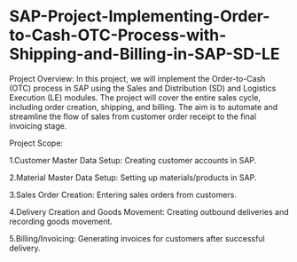# SAP-Project-Implementing-Order-to-Cash-OTC-Process-with-Shipping-and-Billing-in-SAP-SD-LE

Project Overview:
In this project, we will implement the Order-to-Cash (OTC) process in SAP using the Sales and Distribution (SD) and Logistics Execution (LE) modules. The project will cover the entire sales cycle, including order creation, shipping, and billing. The aim is to automate and streamline the flow of sales from customer order receipt to the final invoicing stage.

Project Scope:

1.Customer Master Data Setup: Creating customer accounts in SAP.

2.Material Master Data Setup: Setting up materials/products in SAP.

3.Sales Order Creation: Entering sales orders from customers.

4.Delivery Creation and Goods Movement: Creating outbound deliveries and recording goods movement.

5.Billing/Invoicing: Generating invoices for customers after successful delivery.
